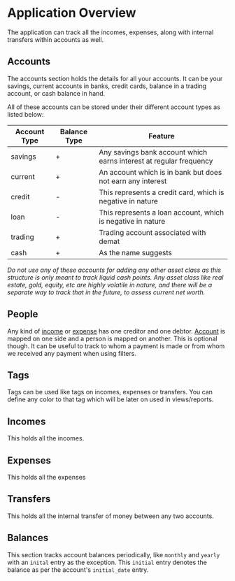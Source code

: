 # Application Overview

The application can track all the incomes, expenses, along with internal transfers within accounts as well.

## Accounts

The accounts section holds the details for all your accounts. It can be your savings, current accounts in banks,
credit cards, balance in a trading account, or cash balance in hand.

All of these accounts can be stored under their different account types as listed below:

| Account Type | Balance Type | Feature                                                            |
|--------------|--------------|--------------------------------------------------------------------|
| savings      | +            | Any savings bank account which earns interest at regular frequency |
| current      | +            | An account which is in bank but does not earn any interest         |
| credit       | -            | This represents a credit card, which is negative in nature         |
| loan         | -            | This represents a loan account, which is negative in nature        |
| trading      | +            | Trading account associated with demat                              |
| cash         | +            | As the name suggests                                               |

_Do not use any of these accounts for adding any other asset class as this structure is only meant to track liquid cash points.
Any asset class like real estate, gold, equity, etc are highly volatile in nature, and there will be a separate way to track that in the future, to assess current net worth._


## People

Any kind of [income](#incomes) or [expense](#expenses) has one creditor and one debtor. 
[Account](#accounts) is mapped on one side and a person is mapped on another. This is optional though.
It can be useful to track to whom a payment is made or from whom we received any payment when using filters.

## Tags

Tags can be used like tags on incomes, expenses or transfers. 
You can define any color to that tag which will be later on used in views/reports.

## Incomes

This holds all the incomes.

## Expenses

This holds all the expenses

## Transfers

This holds all the internal transfer of money between any two accounts.

## Balances

This section tracks account balances periodically, like `monthly` and `yearly` with an `inital` entry as the exception.
This `initial` entry denotes the balance as per the account's `initial_date` entry.
